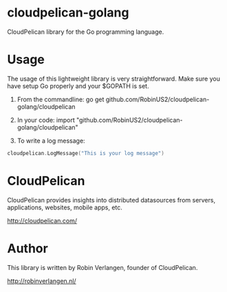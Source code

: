 cloudpelican-golang
===================

CloudPelican library for the Go programming language.

Usage
===================

The usage of this lightweight library is very straightforward. Make sure you have setup Go properly and your $GOPATH is set.

1. From the commandline: go get github.com/RobinUS2/cloudpelican-golang/cloudpelican

2. In your code: import "github.com/RobinUS2/cloudpelican-golang/cloudpelican"

3. To write a log message: 
```go
cloudpelican.LogMessage("This is your log message")
```

CloudPelican
===================

CloudPelican provides insights into distributed datasources from servers, applications, websites, mobile apps, etc. 

http://cloudpelican.com/

Author
===================

This library is written by Robin Verlangen, founder of CloudPelican.

http://robinverlangen.nl/
